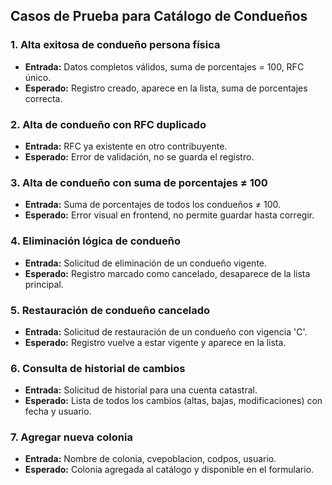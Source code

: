 ## Casos de Prueba para Catálogo de Condueños

### 1. Alta exitosa de condueño persona física
- **Entrada:** Datos completos válidos, suma de porcentajes = 100, RFC único.
- **Esperado:** Registro creado, aparece en la lista, suma de porcentajes correcta.

### 2. Alta de condueño con RFC duplicado
- **Entrada:** RFC ya existente en otro contribuyente.
- **Esperado:** Error de validación, no se guarda el registro.

### 3. Alta de condueño con suma de porcentajes ≠ 100
- **Entrada:** Suma de porcentajes de todos los condueños ≠ 100.
- **Esperado:** Error visual en frontend, no permite guardar hasta corregir.

### 4. Eliminación lógica de condueño
- **Entrada:** Solicitud de eliminación de un condueño vigente.
- **Esperado:** Registro marcado como cancelado, desaparece de la lista principal.

### 5. Restauración de condueño cancelado
- **Entrada:** Solicitud de restauración de un condueño con vigencia 'C'.
- **Esperado:** Registro vuelve a estar vigente y aparece en la lista.

### 6. Consulta de historial de cambios
- **Entrada:** Solicitud de historial para una cuenta catastral.
- **Esperado:** Lista de todos los cambios (altas, bajas, modificaciones) con fecha y usuario.

### 7. Agregar nueva colonia
- **Entrada:** Nombre de colonia, cvepoblacion, codpos, usuario.
- **Esperado:** Colonia agregada al catálogo y disponible en el formulario.
